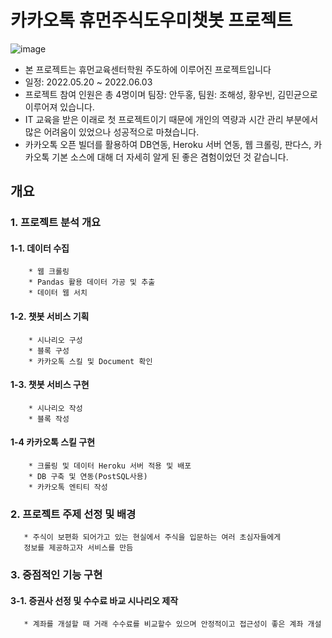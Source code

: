 # 카카오톡 휴먼주식도우미챗봇 프로젝트

![image](https://user-images.githubusercontent.com/101306629/171777658-641f5831-608c-4b8f-9b59-0c895c592d07.png)

* 본 프로젝트는 휴먼교육센터학원 주도하에 이루어진 프로젝트입니다
* 일정: 2022.05.20 ~ 2022.06.03
* 프로젝트 참여 인원은 총 4명이며 팀장: 안두홍, 팀원: 조해성, 황우빈, 김민균으로 이루어져 있습니다.
* IT 교육을 받은 이래로 첫 프로젝트이기 때문에 개인의 역량과 시간 관리 부분에서 많은 어려움이 있었으나 성공적으로 마쳤습니다.
* 카카오톡 오픈 빌더를 활용하여 DB연동, Heroku 서버 연동, 웹 크롤링, 판다스, 카카오톡 기본 소스에 대해 더 자세히 알게 된 좋은 겸험이었던 것 같습니다.

## 개요

### 1. 프로젝트 분석 개요
#### 1-1. 데이터 수집
        * 웹 크롤링
        * Pandas 활용 데이터 가공 및 추출
        * 데이터 웹 서치
#### 1-2. 챗봇 서비스 기획
        * 시나리오 구성
        * 블록 구성
        * 카카오톡 스킬 및 Document 확인
#### 1-3. 챗봇 서비스 구현
        * 시나리오 작성
        * 블록 작성
#### 1-4 카카오톡 스킬 구현
        * 크롤링 및 데이터 Heroku 서버 적용 및 배포
        * DB 구축 및 연동(PostSQL사용)
        * 카카오톡 엔티티 작성

### 2. 프로젝트 주제 선정 및 배경
       * 주식이 보편화 되어가고 있는 현실에서 주식을 입문하는 여러 초심자들에게 
       정보를 제공하고자 서비스를 만듬

### 3. 중점적인 기능 구현
#### 3-1. 증권사 선정 및 수수료 바교 시나리오 제작
       * 계좌를 개설할 때 거래 수수료를 비교할수 있으며 안정적이고 접근성이 좋은 계좌 개설
